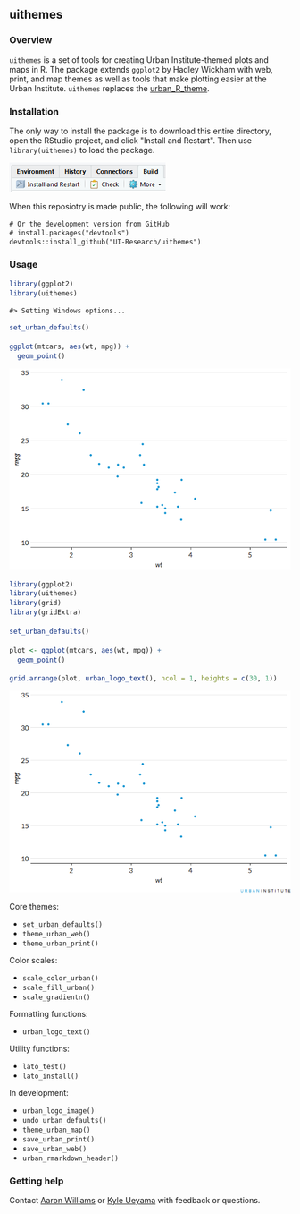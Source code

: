 
<!-- README.md is generated from README.Rmd. Please edit that file -->
uithemes
--------

### Overview

`uithemes` is a set of tools for creating Urban Institute-themed plots and maps in R. The package extends `ggplot2` by Hadley Wickham with web, print, and map themes as well as tools that make plotting easier at the Urban Institute. `uithemes` replaces the [urban\_R\_theme](https://github.com/UrbanInstitute/urban_R_theme).

### Installation

The only way to install the package is to download this entire directory, open the RStudio project, and click "Install and Restart". Then use `library(uithemes)` to load the package.

![](man/figures/install-and-restart.png)

When this reposiotry is made public, the following will work:

    # Or the development version from GitHub
    # install.packages("devtools")
    devtools::install_github("UI-Research/uithemes")

### Usage

``` r
library(ggplot2)
library(uithemes)
```

    #> Setting Windows options...

``` r
set_urban_defaults()

ggplot(mtcars, aes(wt, mpg)) +
  geom_point()
```

![](man/figures/README-example-1.png)

``` r
library(ggplot2)
library(uithemes)
library(grid)
library(gridExtra)

set_urban_defaults()

plot <- ggplot(mtcars, aes(wt, mpg)) +
  geom_point()

grid.arrange(plot, urban_logo_text(), ncol = 1, heights = c(30, 1))
```

![](man/figures/README-example2-1.png)

Core themes:

-   `set_urban_defaults()`
-   `theme_urban_web()`
-   `theme_urban_print()`

Color scales:

-   `scale_color_urban()`
-   `scale_fill_urban()`
-   `scale_gradientn()`

Formatting functions:

-   `urban_logo_text()`

Utility functions:

-   `lato_test()`
-   `lato_install()`

In development:

-   `urban_logo_image()`
-   `undo_urban_defaults()`
-   `theme_urban_map()`
-   `save_urban_print()`
-   `save_urban_web()`
-   `urban_rmarkdown_header()`

### Getting help

Contact [Aaron Williams](awilliams@urban.org) or [Kyle Ueyama](kueyama@urban.org) with feedback or questions.
